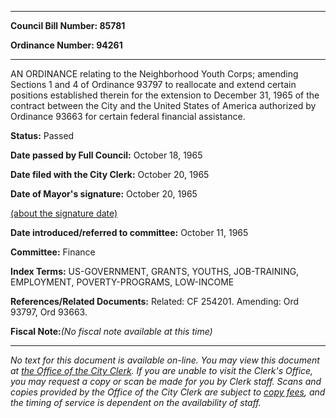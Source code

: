 

********

**Council Bill Number: 85781**
   
**Ordinance Number: 94261**
********

 AN ORDINANCE relating to the Neighborhood Youth Corps; amending Sections 1 and 4 of Ordinance 93797 to reallocate and extend certain positions established therein for the extension to December 31, 1965 of the contract between the City and the United States of America authorized by Ordinance 93663 for certain federal financial assistance.

**Status:** Passed
   
**Date passed by Full Council:** October 18, 1965
   
**Date filed with the City Clerk:** October 20, 1965
   
**Date of Mayor's signature:** October 20, 1965
   
[(about the signature date)](/~public/approvaldate.htm)
   
   
   
**Date introduced/referred to committee:** October 11, 1965
   
**Committee:** Finance
   
   
**Index Terms:** US-GOVERNMENT, GRANTS, YOUTHS, JOB-TRAINING, EMPLOYMENT, POVERTY-PROGRAMS, LOW-INCOME

**References/Related Documents:** Related: CF 254201. Amending: Ord 93797, Ord 93663.

**Fiscal Note:**_(No fiscal note available at this time)_
********

_No text for this document is available on-line. You may view this document at [the Office of the City Clerk](http://www.seattle.gov/leg/clerk/contactUs.htm). If you are unable to visit the Clerk's Office, you may request a copy or scan be made for you by Clerk staff. Scans and copies provided by the Office of the City Clerk are subject to [copy fees](http://clerk.seattle.gov/~public/clerkfees.htm), and the timing of service is dependent on the availability of staff._

